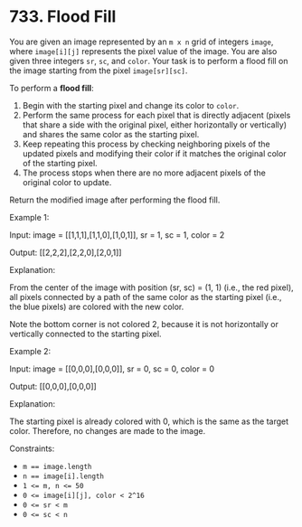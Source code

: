 # 733. Flood Fill

You are given an image represented by an `m x n` grid of integers `image`, where `image[i][j]` represents the pixel
value of the image. You are also given three integers `sr`, `sc`, and `color`. Your task is to perform a flood fill on
the image starting from the pixel `image[sr][sc]`.

To perform a **flood fill**:

1. Begin with the starting pixel and change its color to `color`.
2. Perform the same process for each pixel that is directly adjacent (pixels that share a side with the original pixel,
   either horizontally or vertically) and shares the same color as the starting pixel.
3. Keep repeating this process by checking neighboring pixels of the updated pixels and modifying their color if it
   matches the original color of the starting pixel.
4. The process stops when there are no more adjacent pixels of the original color to update.

Return the modified image after performing the flood fill.

Example 1:

Input: image = [[1,1,1],[1,1,0],[1,0,1]], sr = 1, sc = 1, color = 2

Output: [[2,2,2],[2,2,0],[2,0,1]]

Explanation:

From the center of the image with position (sr, sc) = (1, 1) (i.e., the red pixel), all pixels connected by a path of
the same color as the starting pixel (i.e., the blue pixels) are colored with the new color.

Note the bottom corner is not colored 2, because it is not horizontally or vertically connected to the starting pixel.

Example 2:

Input: image = [[0,0,0],[0,0,0]], sr = 0, sc = 0, color = 0

Output: [[0,0,0],[0,0,0]]

Explanation:

The starting pixel is already colored with 0, which is the same as the target color. Therefore, no changes are made to
the image.

Constraints:

- `m == image.length`
- `n == image[i].length`
- `1 <= m, n <= 50`
- `0 <= image[i][j], color < 2^16`
- `0 <= sr < m`
- `0 <= sc < n`
